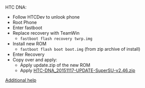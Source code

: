 HTC DNA:

* Follow HTCDev to unlook phone
* Root Phone
* Enter fastboot
* Replace recovery with TeamWin
	* `fastboot flash recovery twrp.img`
* Install new ROM
	* `fastboot flash boot boot.img` (from zip archive of install)
* Enter Recovery
* Copy over and apply: 
    * Apply update.zip of the new ROM
    * Apply [HTC-DNA_20151117-UPDATE-SuperSU-v2.46.zip](http://forum.xda-developers.com/showthread.php?t=1538053)

[Additional help](http://forum.xda-developers.com/showthread.php?t=1538053)
